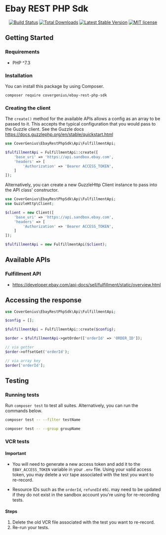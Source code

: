 # Ebay REST PHP Sdk

<p align="center">
    <a href="https://github.com/CoverGenius/ebay-rest-php-sdk/actions"><img src="https://github.com/CoverGenius/ebay-rest-php-sdk/workflows/tests/badge.svg" alt="Build Status"></a>
    <a href="https://packagist.org/packages/CoverGenius/ebay-rest-php-sdk"><img src="https://poser.pugx.org/CoverGenius/ebay-rest-php-sdk/d/total.svg" alt="Total Downloads"></a>
    <a href="https://packagist.org/packages/CoverGenius/ebay-rest-php-sdk"><img src="https://poser.pugx.org/CoverGenius/ebay-rest-php-sdk/v/stable.svg" alt="Latest Stable Version"></a>
    <a href="https://packagist.org/packages/CoverGenius/ebay-rest-php-sdk"><img src="https://poser.pugx.org/CoverGenius/ebay-rest-php-sdk/license.svg" alt="MIT license"></a>
</p>

## Getting Started

### Requirements

* PHP ^7.3

### Installation

You can install this package by using Composer.

```bash
composer require covergenius/ebay-rest-php-sdk
```

### Creating the client

The `create()` method for the available APIs allows a config as an array to be passed to it. This accepts the typical 
configuration that you would pass to the Guzzle client. See the Guzzle docs https://docs.guzzlephp.org/en/stable/quickstart.html

```php
use CoverGenius\EbayRestPhpSdk\Api\FulfillmentApi;

$fulfillmentApi = FulfillmentApi::create([
    'base_uri' => 'https://api.sandbox.ebay.com',
    'headers' => [
        'Authorization' => 'Bearer ACCESS_TOKEN',
    ]
]);
```

Alternatively, you can create a new GuzzleHttp Client instance to pass into the API class' constructor.

```php
use CoverGenius\EbayRestPhpSdk\Api\FulfillmentApi;
use GuzzleHttp\Client;

$client = new Client([
    'base_uri' => 'https://api.sandbox.ebay.com',
    'headers' => [
        'Authorization' => 'Bearer ACCESS_TOKEN',
    ]
]);

$fulfillmentApi = new FulfillmentApi($client);
```

## Available APIs

### Fulfillment API

- https://developer.ebay.com/api-docs/sell/fulfillment/static/overview.html

## Accessing the response

```php
use CoverGenius\EbayRestPhpSdk\Api\FulfillmentApi;

$config = [];

$fulfillmentApi = FulfillmentApi::create($config);

$order = $fulfillmentApi->getOrder(['orderId' => 'ORDER_ID']);

// via getter
$order->offsetGet('orderId');

// via array key
$order['orderId'];
```

## Testing

### Running tests

Run `composer test` to test all suites. Alternatively, you can run the commands below.

```bash
composer test -- --filter testName

composer test -- --group groupName
```

### VCR tests

#### Important

- You will need to generate a new access token and add it to the `EBAY_ACCESS_TOKEN` variable in your `.env` file. 
Using your valid access token, you may delete a vcr tape associated with the test you want to re-record.
  
- Resource IDs such as the `orderId`, `refundId` etc. may need to be updated if they do not exist in the sandbox
account you're using for re-recording tests.
  
#### Steps

1. Delete the old VCR file associated with the test you want to re-record.
2. Re-run your tests.
